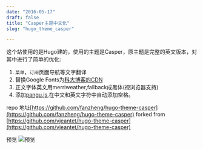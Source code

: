```yaml
---
date: "2016-05-17"
draft: false
title: "Casper主题中文化"
slug: "hugo_theme_casper"

---
```



这个站使用的是Hugo建的，使用的主题是Casper，原主题是完整的英文版本，对其中进行了简单的优化:

1. `菜单`，`订阅`页面导航等文字翻译
2. 替换Google Fonts为[科大博客的CDN](https://servers.ustclug.org/2014/06/blog-googlefonts-speedup/)
3. 正文字体英文用merriweather,fallback成黑体(视浏览器支持)
4. 添加[pangu.js](https://github.com/vinta/pangu.js),在中文和英文字符中自动添加空格。

repo 地址[https://github.com/fanzheng/hugo-theme-casper](https://github.com/fanzheng/hugo-theme-casper)
forked from [https://github.com/vjeantet/hugo-theme-casper](https://github.com/vjeantet/hugo-theme-casper)

预览
![预览](https://dn-zhim.qbox.me/hugo_capser_theme.png)